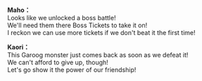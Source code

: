 # 

  
**Maho：**  
Looks like we unlocked a boss battle!  
We'll need them there Boss Tickets to take it on!  
I reckon we can use more tickets if we don't beat it the first time!  
  
**Kaori：**  
This Garoog monster just comes back as soon as we defeat it!  
We can't afford to give up, though!  
Let's go show it the power of our friendship!  
